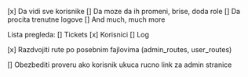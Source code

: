 [x] Da vidi sve korisnike
[] Da moze da ih promeni, brise, doda role
[] Da procita trenutne logove
[] And much, much more

Lista pregleda:
[] Tickets
[x] Korisnici
[] Log

[x] Razdvojiti rute po posebnim fajlovima (admin_routes, user_routes)

[] Obezbediti proveru ako korisnik ukuca rucno link za admin stranice
